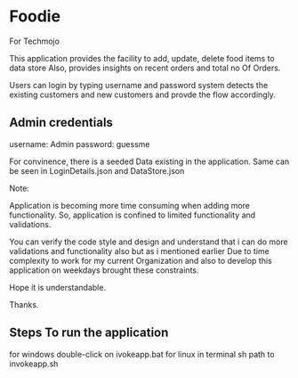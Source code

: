 # Foodie
For Techmojo

This application provides the facility to add,  update, delete food items to data store
Also, provides insights on recent orders and total no Of Orders.

Users can login by typing username and password
system detects the existing customers and new customers and provde the flow accordingly.


Admin credentials
-----------------
username:	Admin
password:	guessme


For convinence, there is a seeded Data existing in the application. Same can be seen in LoginDetails.json and DataStore.json


Note:

Application is becoming more time consuming when adding more functionality.
So, application is confined to limited functionality and validations.

You can verify the code style and design and understand that i can do more validations and functionality also but as i 
mentioned earlier Due to time complexity to work for my current Organization and also to develop this application on weekdays 
brought these constraints.

Hope it is understandable.

Thanks.

Steps To run the application
---------------------------
for windows
	double-click on ivokeapp.bat
for linux
	in terminal
	sh path to invokeapp.sh
